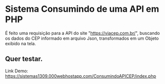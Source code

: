
# Sistema Consumindo de uma API em PHP
  É feito uma requisição para a API do site "https://viacep.com.br/",
        buscando os dados do CEP informado em arquivo Json, transformados em um Objeto exibido na tela.
   

## Quer testar.
Link Demo: https://sistemas1309.000webhostapp.com/ConsumindoAPICEP/index.php
